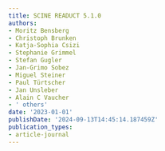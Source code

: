 ```yaml
---
title: SCINE READUCT 5.1.0
authors:
- Moritz Bensberg
- Christoph Brunken
- Katja-Sophia Csizi
- Stephanie Grimmel
- Stefan Gugler
- Jan-Grimo Sobez
- Miguel Steiner
- Paul Türtscher
- Jan Unsleber
- Alain C Vaucher
- ' others'
date: '2023-01-01'
publishDate: '2024-09-13T14:45:14.187459Z'
publication_types:
- article-journal
---
```

